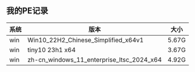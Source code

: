 ## 我的PE记录

|系统|版本|大小|
|---|---|---|
|win|Win10_22H2_Chinese_Simplified_x64v1|5.67G|
|win|tiny10 23h1 x64|3.67G|
|win|zh-cn_windows_11_enterprise_ltsc_2024_x64|4.92G|
